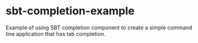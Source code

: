 sbt-completion-example
======================

Example of using SBT completion component to create a simple command line application that has tab completion.

